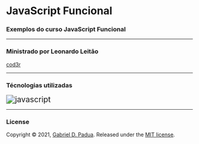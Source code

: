 # JavaScript Funcional

### Exemplos do curso JavaScript Funcional

---

### Ministrado por Leonardo Leitão

[cod3r](https://www.cod3r.com.br/)

---

### Técnologias utilizadas

<img src="https://img.icons8.com/color/48/000000/javascript.png" alt="javascript" style="zoom: 150%;" />

---


### License

Copyright © 2021, [Gabriel D. Padua](https://github.com/gabrielDpadua21).
Released under the [MIT license](LICENSE).